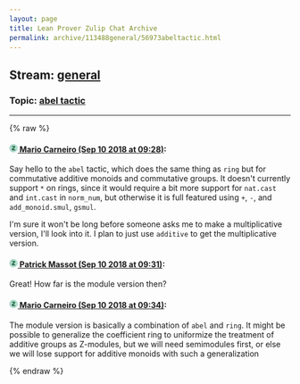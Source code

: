 ```yaml
---
layout: page
title: Lean Prover Zulip Chat Archive 
permalink: archive/113488general/56973abeltactic.html
---
```


## Stream: [general](index.html)
### Topic: [abel tactic](56973abeltactic.html)

---


{% raw %}
#### [![Click to go to Zulip](../../assets/img/zulip2.png) Mario Carneiro (Sep 10 2018 at 09:28)](https://leanprover.zulipchat.com/#narrow/stream/113488-general/topic/abel%20tactic/near/133643278):
Say hello to the `abel` tactic, which does the same thing as `ring` but for commutative additive monoids and commutative groups. It doesn't currently support `*` on rings, since it would require a bit more support for `nat.cast` and `int.cast` in `norm_num`, but otherwise it is full featured using `+`, `-`, and `add_monoid.smul`, `gsmul`.

I'm sure it won't be long before someone asks me to make a multiplicative version, I'll look into it. I plan to just use `additive` to get the multiplicative version.

#### [![Click to go to Zulip](../../assets/img/zulip2.png) Patrick Massot (Sep 10 2018 at 09:31)](https://leanprover.zulipchat.com/#narrow/stream/113488-general/topic/abel%20tactic/near/133643396):
Great! How far is the module version then?

#### [![Click to go to Zulip](../../assets/img/zulip2.png) Mario Carneiro (Sep 10 2018 at 09:34)](https://leanprover.zulipchat.com/#narrow/stream/113488-general/topic/abel%20tactic/near/133643560):
The module version is basically a combination of `abel` and `ring`. It might be possible to generalize the coefficient ring to uniformize the treatment of additive groups as Z-modules, but we will need semimodules first, or else we will lose support for additive monoids with such a generalization


{% endraw %}
